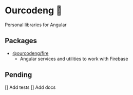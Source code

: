 # Ourcodeng 🎒

Personal libraries for Angular

## Packages

- [@ourcodeng/fire](https://github.com/jacsamg/ourcodeng/tree/master/packages/fire)
  - Angular services and utilities to work with Firebase

## Pending

[] Add tests
[] Add docs
